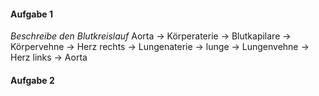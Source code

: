#### Aufgabe 1
*Beschreibe den Blutkreislauf*
Aorta -> Körperaterie -> Blutkapilare -> Körpervehne -> Herz rechts -> Lungenaterie -> lunge -> Lungenvehne -> Herz links -> Aorta

#### Aufgabe 2
